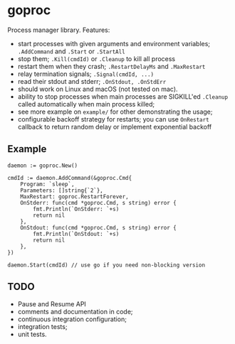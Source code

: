 # goproc

Process manager library. Features:

* start processes with given arguments and environment variables; `.AddCommand` and `.Start` or `.StartAll`
* stop them; `.Kill(cmdId)` or `.Cleanup` to kill all process
* restart them when they crash; `.RestartDelayMs` and `.MaxRestart`
* relay termination signals; `.Signal(cmdId, ...)`
* read their stdout and stderr; `.OnStdout, .OnStdErr`
* should work on Linux and macOS (not tested on mac).
* ability to stop processes when main processes are SIGKILL'ed `.Cleanup` called automatically when main process killed;
* see more example on `example/` for other demonstrating the usage;
* configurable backoff strategy for restarts; you can use `OnRestart` callback to return random delay or implement exponential backoff

## Example

```
daemon := goproc.New()

cmdId := daemon.AddCommand(&goproc.Cmd{
    Program: `sleep`,
    Parameters: []string{`2`},
    MaxRestart: goproc.RestartForever,
    OnStderr: func(cmd *goproc.Cmd, s string) error {
        fmt.Println(`OnStderr: `+s)
        return nil
    },
    OnStdout: func(cmd *goproc.Cmd, s string) error {
        fmt.Println(`OnStdout: `+s)
        return nil
    },
})

daemon.Start(cmdId) // use go if you need non-blocking version
```

## TODO

* Pause and Resume API
* comments and documentation in code;
* continuous integration configuration;
* integration tests;
* unit tests.

